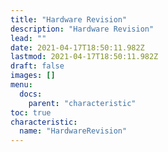 ```yaml
---
title: "Hardware Revision"
description: "Hardware Revision"
lead: ""
date: 2021-04-17T18:50:11.982Z
lastmod: 2021-04-17T18:50:11.982Z
draft: false
images: []
menu:
  docs:
    parent: "characteristic"
toc: true
characteristic:
  name: "HardwareRevision"
---
```

